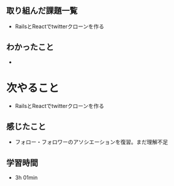 ## 取り組んだ課題一覧
- RailsとReactでtwitterクローンを作る
## わかったこと
- 
# 次やること
- RailsとReactでtwitterクローンを作る
## 感じたこと
- フォロー・フォロワーのアソシエーションを復習。まだ理解不足
## 学習時間
- 3h 01min